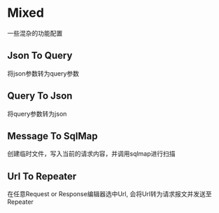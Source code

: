 # Mixed

一些混杂的功能配置

## Json To Query

将json参数转为query参数

## Query To Json

将query参数转为json

## Message To SqlMap

创建临时文件，写入当前的请求内容，并调用sqlmap进行扫描

## Url To Repeater

在任意Request or Response编辑器选中Url,  会将Url转为请求报文并发送至Repeater